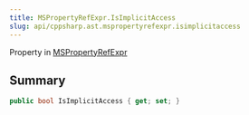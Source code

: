 ```yaml
---
title: MSPropertyRefExpr.IsImplicitAccess
slug: api/cppsharp.ast.mspropertyrefexpr.isimplicitaccess
---
```

Property in [MSPropertyRefExpr](/api/cppsharp/ast/mspropertyrefexpr)

## Summary



```csharp
public bool IsImplicitAccess { get; set; }
```

